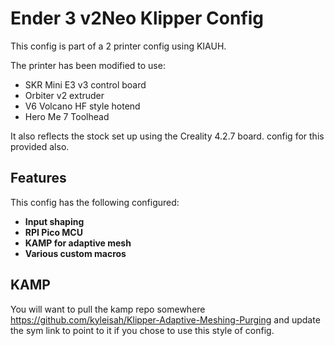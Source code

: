 # Ender 3 v2Neo Klipper Config

This config is part of a 2 printer config using KIAUH.

The printer has been modified to use:

- SKR Mini E3 v3 control board
- Orbiter v2 extruder
- V6 Volcano HF style hotend
- Hero Me 7 Toolhead


It also reflects the stock set up using the Creality 4.2.7 board.
config for this provided also.

## Features

This config has the following configured:

- **Input shaping**
- **RPI Pico MCU**
- **KAMP for adaptive mesh**
- **Various custom macros**

## KAMP
You will want to pull the kamp repo somewhere 
https://github.com/kyleisah/Klipper-Adaptive-Meshing-Purging
and update the sym link to point to it if you chose to use this style of config.
